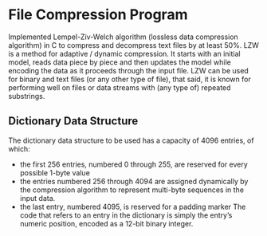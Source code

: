 # File Compression Program
Implemented Lempel-Ziv-Welch algorithm (lossless data compression algorithm) in C to compress and decompress text files by at least 50%. LZW is a method for adaptive / dynamic compression. It starts with an initial model, reads data piece by piece and then updates the model while encoding the data as it proceeds through the input file. LZW can be used for binary and text files (or any other type of file), that said, it is known for performing well on files or data streams with (any type of) repeated substrings.

## Dictionary Data Structure
The dictionary data structure to be used has a capacity of 4096 entries,
of which:
- the first 256 entries, numbered 0 through 255, are reserved for every possible 1-byte value
- the entries numbered 256 through 4094 are assigned dynamically by the compression
algorithm to represent multi-byte sequences in the input data.
- the last entry, numbered 4095, is reserved for a padding marker
The code that refers to an entry in the dictionary is simply the entry’s numeric position, encoded
as a 12-bit binary integer.
